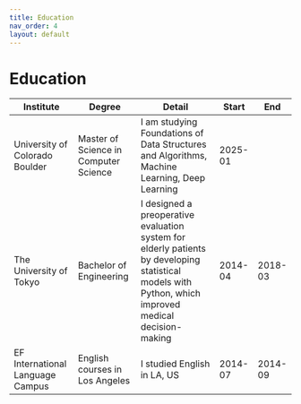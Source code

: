 ```yaml
---
title: Education
nav_order: 4
layout: default
---
```


# Education

| Institute                       | Degree                             | Detail                                                                                                                            | Start           | End              |
| ------------------------------- | ---------------------------------- | --------------------------------------------------------------------------------------------------------------------------------- | --------------- | ---------------- |
| University of Colorado Boulder  | Master of Science in Computer Science | I am studying Foundations of Data Structures and Algorithms, Machine Learning, Deep Learning                                 | 2025-01 |                  |
| The University of Tokyo         | Bachelor of Engineering            | I designed a preoperative evaluation system for elderly patients by developing statistical models with Python, which improved medical decision-making | 2014-04   | 2018-03   |
| EF International Language Campus| English courses in Los Angeles     | I studied English in LA, US                                                                                                         | 2014-07    | 2014-09| 